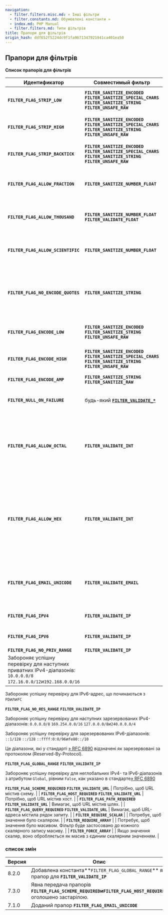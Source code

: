 ```yaml
---
navigation:
  - filter.filters.misc.md: « Інші фільтри
  - filter.constants.md: Обумовлені константи »
  - index.md: PHP Manual
  - filter.filters.md: Типи фільтрів
title: Прапори для фільтрів
origin_hash: ddf652f5224dc9f1fa9671347921941ca401ea50
---
```

## Прапори для фільтрів

**Список прапорів для фільтрів**

| Идентификатор | Совместимый фильтр | Опис |
| --- | --- | --- |
| **`FILTER_FLAG_STRIP_LOW`** | **`FILTER_SANITIZE_ENCODED`** **`FILTER_SANITIZE_SPECIAL_CHARS`** **`FILTER_SANITIZE_STRING`** **`FILTER_UNSAFE_RAW`** | Видаляє символи, які мають код < 32. |
| **`FILTER_FLAG_STRIP_HIGH`** | **`FILTER_SANITIZE_ENCODED`** **`FILTER_SANITIZE_SPECIAL_CHARS`** **`FILTER_SANITIZE_STRING`** **`FILTER_UNSAFE_RAW`** | Видаляє символи, які мають код > 127. |
| **`FILTER_FLAG_STRIP_BACKTICK`** | **`FILTER_SANITIZE_ENCODED`** **`FILTER_SANITIZE_SPECIAL_CHARS`** **`FILTER_SANITIZE_STRING`** **`FILTER_UNSAFE_RAW`** | Видаляє символи зворотної лапки (\` |
| **`FILTER_FLAG_ALLOW_FRACTION`** | **`FILTER_SANITIZE_NUMBER_FLOAT`** | Дозволяє точку ( ) як десятковий роздільник у числах. |
| **`FILTER_FLAG_ALLOW_THOUSAND`** | **`FILTER_SANITIZE_NUMBER_FLOAT`** **`FILTER_VALIDATE_FLOAT`** | Дозволяє кому (`,`) як роздільник тисяч у числах. |
| **`FILTER_FLAG_ALLOW_SCIENTIFIC`** | **`FILTER_SANITIZE_NUMBER_FLOAT`** | Дозволяє літери `e`и`E` для запису чисел у науковій нотації. |
| **`FILTER_FLAG_NO_ENCODE_QUOTES`** | **`FILTER_SANITIZE_STRING`** | При встановленні цього прапора одинарні (`'`) та подвійні (`"`) лапки кодуватись не будуть. |
| **`FILTER_FLAG_ENCODE_LOW`** | **`FILTER_SANITIZE_ENCODED`** **`FILTER_SANITIZE_STRING`** **`FILTER_UNSAFE_RAW`** | Кодує символи, які мають код < 32. |
| **`FILTER_FLAG_ENCODE_HIGH`** | **`FILTER_SANITIZE_ENCODED`** **`FILTER_SANITIZE_SPECIAL_CHARS`** **`FILTER_SANITIZE_STRING`** **`FILTER_UNSAFE_RAW`** | Кодує символи, які мають код > 127. |
| **`FILTER_FLAG_ENCODE_AMP`** | **`FILTER_SANITIZE_STRING`** **`FILTER_SANITIZE_RAW`** | Кодує амперсанди (`&` |
| **`FILTER_NULL_ON_FAILURE`** | будь-який [**`FILTER_VALIDATE_*`**](filter.filters.validate.md) | Повертає **`null`** для нерозпізнаних значень. |
| **`FILTER_FLAG_ALLOW_OCTAL`** | **`FILTER_VALIDATE_INT`** | Трактує вхідні дані, що починаються з нуля ( ), як вісімкові числа. Після нуля можна вказувати лише числа в діапазоні `0-7` |
| **`FILTER_FLAG_ALLOW_HEX`** | **`FILTER_VALIDATE_INT`** | Трактує вхідні дані, що починаються з літералу `0x`или`0X`як шістнадцяткові числа. Після літералу можна вказувати лише символи в діапазоні `a-fA-F0-9` |
| **`FILTER_FLAG_EMAIL_UNICODE`** | **`FILTER_VALIDATE_EMAIL`** | Дозволяє у локальній частині, до символу @, email-адреси Unicode-символи. |
| **`FILTER_FLAG_IPV4`** | **`FILTER_VALIDATE_IP`** | Дозволяє формат IPv4 для IP-адреси. |
| **`FILTER_FLAG_IPV6`** | **`FILTER_VALIDATE_IP`** | Дозволяє формат IPv6 для IP-адреси. |
| **`FILTER_FLAG_NO_PRIV_RANGE`** | **`FILTER_VALIDATE_IP`** |  |
| Забороняє успішну перевірку для наступних приватних IPv4-діапазонів: `10.0.0.0/8` `172.16.0.0/12`и`192.168.0.0/16` |  |  |

Забороняє успішну перевірку для IPv6-адрес, що починаються з `FD`или`FC`

**`FILTER_FLAG_NO_RES_RANGE`** **`FILTER_VALIDATE_IP`**

Забороняє успішну перевірку для наступних зарезервованих IPv4-діапазонів: `0.0.0.0/8` `169.254.0.0/16` `127.0.0.0/8`и`240.0.0.0/4`

Забороняє успішну перевірку для зарезервованих IPv6-діапазонів: `::1/128` `::/128` `::ffff:0:0/96`и`fe80::/10`

Це діапазони, які у стандарті [» RFC 6890](http://www.faqs.org/rfcs/rfc6890) відзначені як зарезервовані за протоколом (Reserved-By-Protocol).

**`FILTER_FLAG_GLOBAL_RANGE`** **`FILTER_VALIDATE_IP`**

Забороняє успішну перевірку для неглобальних IPv4- та IPv6-діапазонів з атрибутом `Global`, рівним `False`, как указано в стандарте[» RFC 6890](http://www.faqs.org/rfcs/rfc6890)

**`FILTER_FLAG_SCHEME_REQUIRED`** **`FILTER_VALIDATE_URL`** | Потрібно, щоб URL містив схему. | | **`FILTER_FLAG_HOST_REQUIRED`** **`FILTER_VALIDATE_URL`** | Потрібно, щоб URL містив хост. | | **`FILTER_FLAG_PATH_REQUIRED`** **`FILTER_VALIDATE_URL`** | Вимагає, щоб URL містив шлях. | | **`FILTER_FLAG_QUERY_REQUIRED`** **`FILTER_VALIDATE_URL`** | Вимагає, щоб URL-адреса містила рядок запиту. | | **`FILTER_REQUIRE_SCALAR`** | | Потребує, щоб значення було скаляром. | | **`FILTER_REQUIRE_ARRAY`** | | Потребує, щоб значення було масивом. Фільтр буде застосовано до кожного скалярного запису масиву. | | **`FILTER_FORCE_ARRAY`** | | Якщо значення скаляр, воно обробляється як масив з єдиним скалярним значенням. |

### список змін

| Версия | Опис |
| --- | --- |
| 8.2.0 | Добавлена константа\*\*`FILTER_FLAG_GLOBAL_RANGE`\*\* як прапор для **`FILTER_VALIDATE_IP`** |
| 7.3.0 | Явна передача прапорів **`FILTER_FLAG_SCHEME_REQUIRED`**и**`FILTER_FLAG_HOST_REQUIRED`** оголошено застарілою. |
| 7.1.0 | Доданий прапор **`FILTER_FLAG_EMAIL_UNICODE`** |
